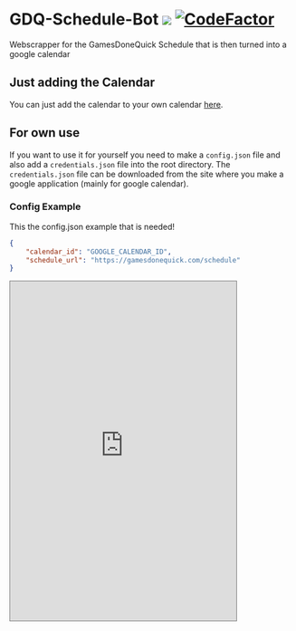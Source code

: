 # GDQ-Schedule-Bot <a href="https://calendar.google.com/calendar/b/0?cid=b3U3NTAyczJmOXRtbXFxdjRucDhoOXNuMDhAZ3JvdXAuY2FsZW5kYXIuZ29vZ2xlLmNvbQ"><img src="https://img.shields.io/static/v1?label=Import%20Google%20Calendar&style=for-the-badge&color=blue&message=Click%20Here" /></a> [![CodeFactor](https://www.codefactor.io/repository/github/mrmysterius/gdq-schedule-bot/badge/master)](https://www.codefactor.io/repository/github/mrmysterius/gdq-schedule-bot/overview/master)

Webscrapper for the GamesDoneQuick Schedule that is then turned into a google calendar

## Just adding the Calendar

You can just add the calendar to your own calendar [here](https://calendar.google.com/calendar/b/0?cid=b3U3NTAyczJmOXRtbXFxdjRucDhoOXNuMDhAZ3JvdXAuY2FsZW5kYXIuZ29vZ2xlLmNvbQ).

## For own use

If you want to use it for yourself you need to make a `config.json` file and also add a `credentials.json` file into the root directory. The `credentials.json` file can be downloaded from the site where you make a google application (mainly for google calendar).

### Config Example

This the config.json example that is needed!

```json
{
    "calendar_id": "GOOGLE_CALENDAR_ID",
    "schedule_url": "https://gamesdonequick.com/schedule"
}
```

<iframe src="https://calendar.google.com/calendar/embed?height=600&amp;wkst=2&amp;bgcolor=%236b8eff&amp;ctz=Europe%2FBerlin&amp;src=b3U3NTAyczJmOXRtbXFxdjRucDhoOXNuMDhAZ3JvdXAuY2FsZW5kYXIuZ29vZ2xlLmNvbQ&amp;color=%233F51B5&amp;title&amp;showNav=1&amp;mode=AGENDA&amp;hl=en&amp;showCalendars=0&amp;showTabs=1&amp;showPrint=0&amp;showDate=0" style="border:solid 1px #777" width="400" height="600" frameborder="0" scrolling="no"></iframe>
